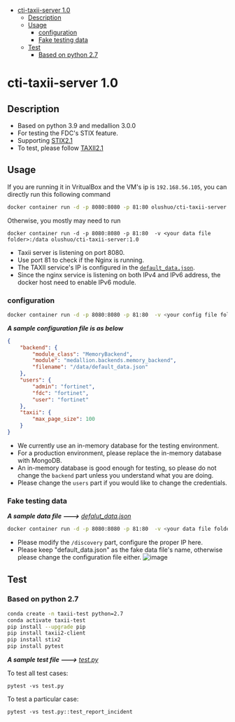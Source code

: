 - [cti-taxii-server 1.0](#cti-taxii-server-10)
  - [Description](#description)
  - [Usage](#usage)
    - [configuration](#configuration)
    - [Fake testing data](#fake-testing-data)
  - [Test](#test)
    - [Based on python 2.7](#based-on-python-27)
# cti-taxii-server 1.0 #

## Description ##
- Based on python 3.9 and medallion 3.0.0
- For testing the FDC's STIX feature.
- Supporting [STIX2.1](https://docs.oasis-open.org/cti/stix/v2.1/csprd01/stix-v2.1-csprd01.html)
- To test, please follow [TAXII2.1](https://docs.oasis-open.org/cti/taxii/v2.1/csprd02/taxii-v2.1-csprd02.html)

## Usage ##
If you are running it in VritualBox and the VM's ip is `192.168.56.105`, you can directly run this following command
```bash
docker container run -d -p 8080:8080 -p 81:80 olushuo/cti-taxii-server:1.0
```
Otherwise, you mostly may need to run
```
docker container run -d -p 8080:8080 -p 81:80  -v <your data file folder>:/data olushuo/cti-taxii-server:1.0
```
- Taxii server is listening on port 8080.
- Use port 81 to check if the Nginx is running.
- The TAXII service's IP is configured in the [`default_data.json`](#fake-testing-data).
- Since the nginx service is listening on both IPv4 and IPv6 address, the docker host need to enable IPv6 module.

### configuration ###
```bash
docker container run -d -p 8080:8080 -p 81:80  -v <your config file folder>:/conf olushuo/cti-taxii-server:1.0
```
***A sample configuration file is as below***
```json
{
    "backend": {
        "module_class": "MemoryBackend",
        "module": "medallion.backends.memory_backend",
        "filename": "/data/default_data.json"
    },
    "users": {
        "admin": "fortinet",
        "fdc": "fortinet",
        "user": "fortinet"
    },
    "taxii": {
        "max_page_size": 100
    }
}
```
- We currently use an in-memory database for the testing environment.
- For a production environment, please replace the in-memory database with MongoDB.
- An in-memory database is good enough for testing, so please do not change the `backend` part unless you understand what you are doing.
- Please change the `users` part if you would like to change the credentials.

### Fake testing data ###
***A sample data file --->***
*[defalut_data.json](https://github.com/olushuo/Taxxii-Server/blob/main/data/default_data.json)*
```bash
docker container run -d -p 8080:8080 -p 81:80  -v <your data file folder>:/data olushuo/cti-taxii-server:1.0
```
- Please modify the `/discovery` part, configure the proper IP here.
- Please keep "default_data.json" as the fake data file's name, otherwise please change the configuration file either.
![image](https://user-images.githubusercontent.com/13208409/150575431-ea753a35-1e5d-458e-a025-599cab214db9.png)


## Test ##
### Based on python 2.7 ###
```bash
conda create -n taxii-test python=2.7
conda activate taxii-test
pip install --upgrade pip
pip install taxii2-client
pip install stix2
pip install pytest
```
***A sample test file --->***
*[test.py](https://github.com/olushuo/Taxxii-Server/blob/main/test.py)*

To test all test cases:
```
pytest -vs test.py
```
To test a particular case:
```
pytest -vs test.py::test_report_incident
```
